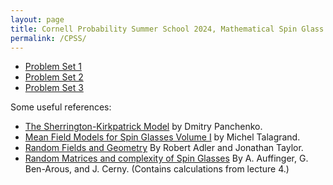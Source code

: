 ```yaml
---
layout: page
title: Cornell Probability Summer School 2024, Mathematical Spin Glass Theory Problems. 
permalink: /CPSS/
---
```

- [Problem Set 1](https://drive.google.com/file/d/10VP9Dw8mPNFFoOF9uFlUsBcOxKAm9bym/view?usp=sharing)
- [Problem Set 2](https://drive.google.com/file/d/1S80XAlUHqm8MbdLBH-3QSBRyLIzxAH3m/view?usp=sharing)
- [Problem Set 3](https://drive.google.com/file/d/1ICoJ4P01ufjXNR7Ihy2nXuU3rv9MB5lJ/view?usp=sharing)



Some useful references: 
- [The Sherrington-Kirkpatrick Model](https://drive.google.com/file/d/1WXbzgl61jtDz8V3r-m1lsE8-a8JEeA6p/view) by Dmitry Panchenko.
- [Mean Field Models for Spin Glasses Volume I](https://michel.talagrand.net/challenge/volume1.pdf) by Michel Talagrand. 
- [Random Fields and Geometry](https://www.dcs.warwick.ac.uk/~feng/papers/Random_Fields_and_Geometry_%5BAdler%5D.pdf) By Robert Adler and Jonathan Taylor.
- [Random Matrices and complexity of Spin Glasses](https://arxiv.org/abs/1003.1129) By A. Auffinger, G. Ben-Arous, and J. Cerny. (Contains calculations from lecture 4.) 

